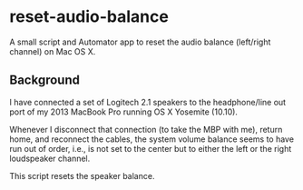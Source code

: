 reset-audio-balance
===================

A small script and Automator app to reset the audio balance (left/right channel) on Mac OS X.

Background
----------

I have connected a set of Logitech 2.1 speakers to the headphone/line out port of my 2013 MacBook Pro running OS X Yosemite (10.10).

Whenever I disconnect that connection (to take the MBP with me), return home, and reconnect the cables, the system volume balance seems to have run out of order, i.e., is not set to the center but to either the left or the right loudspeaker channel.

This script resets the speaker balance.